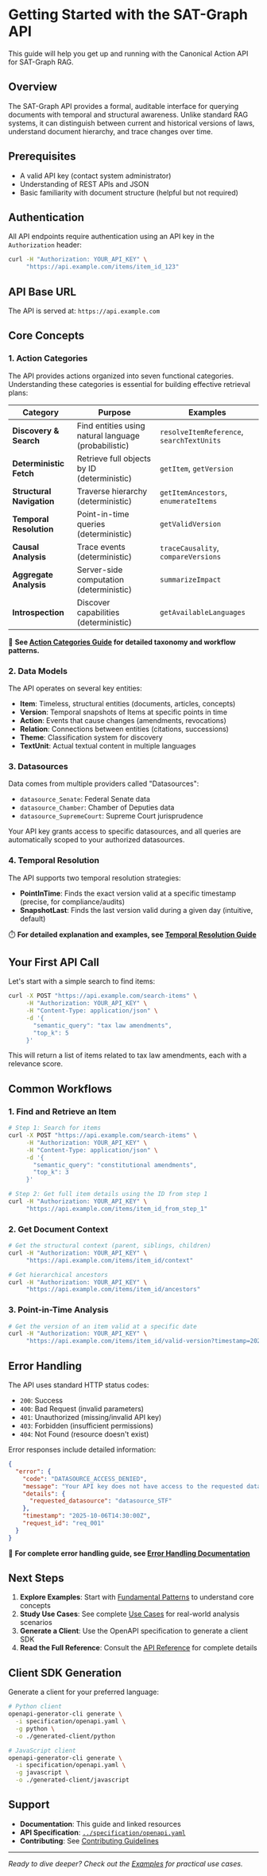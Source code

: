 # Getting Started with the SAT-Graph API

This guide will help you get up and running with the Canonical Action API for SAT-Graph RAG.

## Overview

The SAT-Graph API provides a formal, auditable interface for querying documents with temporal and structural awareness. Unlike standard RAG systems, it can distinguish between current and historical versions of laws, understand document hierarchy, and trace changes over time.

## Prerequisites

- A valid API key (contact system administrator)
- Understanding of REST APIs and JSON
- Basic familiarity with document structure (helpful but not required)

## Authentication

All API endpoints require authentication using an API key in the `Authorization` header:

```bash
curl -H "Authorization: YOUR_API_KEY" \
     "https://api.example.com/items/item_id_123"
```

## API Base URL

The API is served at: `https://api.example.com`

## Core Concepts

### 1. Action Categories

The API provides actions organized into seven functional categories. Understanding these categories is essential for building effective retrieval plans:

| Category | Purpose | Examples |
|----------|---------|----------|
| **Discovery & Search** | Find entities using natural language (probabilistic) | `resolveItemReference`, `searchTextUnits` |
| **Deterministic Fetch** | Retrieve full objects by ID (deterministic) | `getItem`, `getVersion` |
| **Structural Navigation** | Traverse hierarchy (deterministic) | `getItemAncestors`, `enumerateItems` |
| **Temporal Resolution** | Point-in-time queries (deterministic) | `getValidVersion` |
| **Causal Analysis** | Trace events (deterministic) | `traceCausality`, `compareVersions` |
| **Aggregate Analysis** | Server-side computation (deterministic) | `summarizeImpact` |
| **Introspection** | Discover capabilities (deterministic) | `getAvailableLanguages` |

📖 **See [Action Categories Guide](./ACTION_CATEGORIES.md) for detailed taxonomy and workflow patterns.**

### 2. Data Models

The API operates on several key entities:

- **Item**: Timeless, structural entities (documents, articles, concepts)
- **Version**: Temporal snapshots of Items at specific points in time
- **Action**: Events that cause changes (amendments, revocations)
- **Relation**: Connections between entities (citations, successions)
- **Theme**: Classification system for discovery
- **TextUnit**: Actual textual content in multiple languages

### 3. Datasources

Data comes from multiple providers called "Datasources":
- `datasource_Senate`: Federal Senate data
- `datasource_Chamber`: Chamber of Deputies data  
- `datasource_SupremeCourt`: Supreme Court jurisprudence

Your API key grants access to specific datasources, and all queries are automatically scoped to your authorized datasources.

### 4. Temporal Resolution

The API supports two temporal resolution strategies:

- **PointInTime**: Finds the exact version valid at a specific timestamp (precise, for compliance/audits)
- **SnapshotLast**: Finds the last version valid during a given day (intuitive, default)

⏱️ **For detailed explanation and examples, see [Temporal Resolution Guide](./TEMPORAL_RESOLUTION.md)**

## Your First API Call

Let's start with a simple search to find items:

```bash
curl -X POST "https://api.example.com/search-items" \
     -H "Authorization: YOUR_API_KEY" \
     -H "Content-Type: application/json" \
     -d '{
       "semantic_query": "tax law amendments",
       "top_k": 5
     }'
```

This will return a list of items related to tax law amendments, each with a relevance score.

## Common Workflows

### 1. Find and Retrieve an Item

```bash
# Step 1: Search for items
curl -X POST "https://api.example.com/search-items" \
     -H "Authorization: YOUR_API_KEY" \
     -H "Content-Type: application/json" \
     -d '{
       "semantic_query": "constitutional amendments",
       "top_k": 3
     }'

# Step 2: Get full item details using the ID from step 1
curl -H "Authorization: YOUR_API_KEY" \
     "https://api.example.com/items/item_id_from_step_1"
```

### 2. Get Document Context

```bash
# Get the structural context (parent, siblings, children)
curl -H "Authorization: YOUR_API_KEY" \
     "https://api.example.com/items/item_id/context"

# Get hierarchical ancestors
curl -H "Authorization: YOUR_API_KEY" \
     "https://api.example.com/items/item_id/ancestors"
```

### 3. Point-in-Time Analysis

```bash
# Get the version of an item valid at a specific date
curl -H "Authorization: YOUR_API_KEY" \
     "https://api.example.com/items/item_id/valid-version?timestamp=2020-01-01T00:00:00Z&temporal_policy=PointInTime"
```

## Error Handling

The API uses standard HTTP status codes:

- `200`: Success
- `400`: Bad Request (invalid parameters)
- `401`: Unauthorized (missing/invalid API key)
- `403`: Forbidden (insufficient permissions)
- `404`: Not Found (resource doesn't exist)

Error responses include detailed information:

```json
{
  "error": {
    "code": "DATASOURCE_ACCESS_DENIED",
    "message": "Your API key does not have access to the requested datasource.",
    "details": {
      "requested_datasource": "datasource_STF"
    },
    "timestamp": "2025-10-06T14:30:00Z",
    "request_id": "req_001"
  }
}
```

📖 **For complete error handling guide, see [Error Handling Documentation](./ERROR_HANDLING.md)**

## Next Steps

1. **Explore Examples**: Start with [Fundamental Patterns](examples/00-fundamental-patterns.md) to understand core concepts
2. **Study Use Cases**: See complete [Use Cases](examples/) for real-world analysis scenarios
3. **Generate a Client**: Use the OpenAPI specification to generate a client SDK
4. **Read the Full Reference**: Consult the [API Reference](api-reference.md) for complete details

## Client SDK Generation

Generate a client for your preferred language:

```bash
# Python client
openapi-generator-cli generate \
  -i specification/openapi.yaml \
  -g python \
  -o ./generated-client/python

# JavaScript client  
openapi-generator-cli generate \
  -i specification/openapi.yaml \
  -g javascript \
  -o ./generated-client/javascript
```

## Support

- **Documentation**: This guide and linked resources
- **API Specification**: [`../specification/openapi.yaml`](../specification/openapi.yaml)
- **Contributing**: See [Contributing Guidelines](../CONTRIBUTING.md)

---

*Ready to dive deeper? Check out the [Examples](examples/) for practical use cases.*
